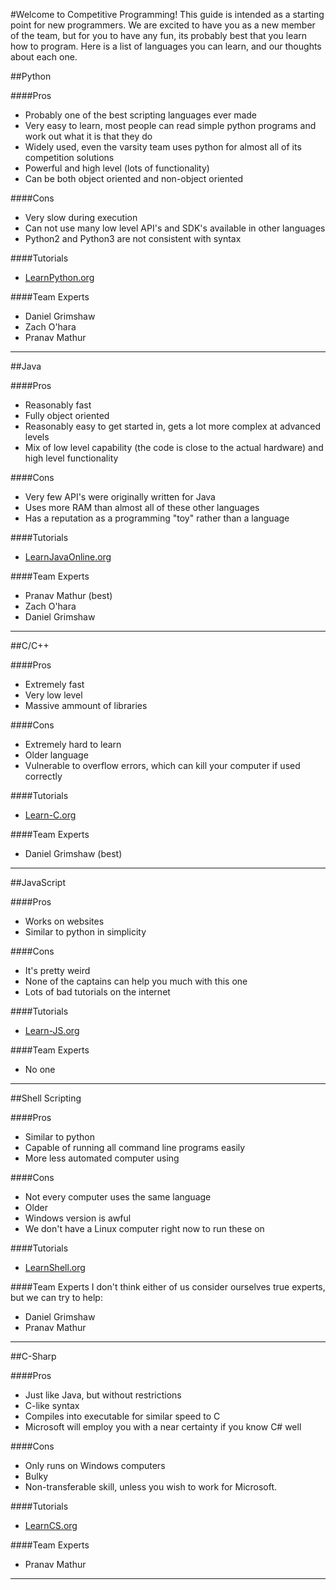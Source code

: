 #Welcome to Competitive Programming!
This guide is intended as a starting point for new programmers.
We are excited to have you as a new member of the team, but for
you to have any fun, its probably best that you learn how to program.
Here is a list of languages you can learn, and our thoughts about each
one.

##Python

####Pros
* Probably one of the best scripting languages ever made
* Very easy to learn, most people can read simple python programs and work out what it is that they do
* Widely used, even the varsity team uses python for almost all of its competition solutions
* Powerful and high level (lots of functionality)
* Can be both object oriented and non-object oriented

####Cons
* Very slow during execution
* Can not use many low level API's and SDK's available in other languages
* Python2 and Python3 are not consistent with syntax

####Tutorials
* [LearnPython.org](http://www.learnpython.org/)

####Team Experts
* Daniel Grimshaw
* Zach O'hara
* Pranav Mathur

---------------------------------------------------------

##Java

####Pros
* Reasonably fast
* Fully object oriented
* Reasonably easy to get started in, gets a lot more complex at advanced levels
* Mix of low level capability (the code is close to the actual hardware) and high level functionality

####Cons
* Very few API's were originally written for Java
* Uses more RAM than almost all of these other languages
* Has a reputation as a programming "toy" rather than a language

####Tutorials
* [LearnJavaOnline.org](http://www.learnjavaonline.org/)

####Team Experts
* Pranav Mathur (best)
* Zach O'hara
* Daniel Grimshaw

---------------------------------------------------------

##C/C++

####Pros
* Extremely fast
* Very low level
* Massive ammount of libraries

####Cons
* Extremely hard to learn
* Older language
* Vulnerable to overflow errors, which can kill your computer if used correctly

####Tutorials
* [Learn-C.org](http://www.learn-c.org/)

####Team Experts
* Daniel Grimshaw (best)

---------------------------------------------------------

##JavaScript

####Pros
* Works on websites
* Similar to python in simplicity

####Cons
* It's pretty weird
* None of the captains can help you much with this one
* Lots of bad tutorials on the internet

####Tutorials
* [Learn-JS.org](http://www.learn-js.org/)

####Team Experts
* No one

---------------------------------------------------------

##Shell Scripting

####Pros
* Similar to python
* Capable of running all command line programs easily
* More less automated computer using

####Cons
* Not every computer uses the same language
* Older
* Windows version is awful
* We don't have a Linux computer right now to run these on

####Tutorials
* [LearnShell.org](http://www.learnshell.org/)

####Team Experts
I don't think either of us consider ourselves true experts, but we can try to help:
* Daniel Grimshaw
* Pranav Mathur

----------------------------------------------------------

##C-Sharp

####Pros
* Just like Java, but without restrictions
* C-like syntax
* Compiles into executable for similar speed to C
* Microsoft will employ you with a near certainty if you know C# well

####Cons
* Only runs on Windows computers
* Bulky
* Non-transferable skill, unless you wish to work for Microsoft.

####Tutorials
* [LearnCS.org](http://www.learncs.org/)

####Team Experts
* Pranav Mathur

--------------------------------------------------------
